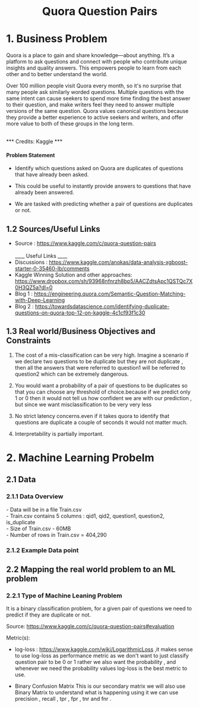 <h1 style="text-align:center;font-size:30px;" > Quora Question Pairs </h1>
<h1> 1. Business Problem </h1>

<p>Quora is a place to gain and share knowledge—about anything. It’s a platform to ask questions and connect with people who contribute unique insights and quality answers. This empowers people to learn from each other and to better understand the world.</p>
<p>
Over 100 million people visit Quora every month, so it's no surprise that many people ask similarly worded questions. Multiple questions with the same intent can cause seekers to spend more time finding the best answer to their question, and make writers feel they need to answer multiple versions of the same question. Quora values canonical questions because they provide a better experience to active seekers and writers, and offer more value to both of these groups in the long term.
</p>
<br>
         *** Credits: Kaggle ***
<br>
<p> </p>
<h4> Problem Statement </h4>

- Identify which questions asked on Quora are duplicates of questions that have already been asked. 

- This could be useful to instantly provide answers to questions that have already been answered. 

- We are tasked with predicting whether a pair of questions are duplicates or not. 

<h2> 1.2 Sources/Useful Links</h2>

- Source : https://www.kaggle.com/c/quora-question-pairs
<br><br>____ Useful Links ____
- Discussions : https://www.kaggle.com/anokas/data-analysis-xgboost-starter-0-35460-lb/comments
- Kaggle Winning Solution and other approaches: https://www.dropbox.com/sh/93968nfnrzh8bp5/AACZdtsApc1QSTQc7X0H3QZ5a?dl=0
- Blog 1 : https://engineering.quora.com/Semantic-Question-Matching-with-Deep-Learning
- Blog 2 : https://towardsdatascience.com/identifying-duplicate-questions-on-quora-top-12-on-kaggle-4c1cf93f1c30

<h2>1.3 Real world/Business Objectives and Constraints </h2>

1. The cost of a mis-classification can be very high. Imagine a scenario if we declare two questions to be duplicate but they are not duplicate , then all the answers that were referred to question1 will be referred to question2 which can be extremely dangerous. 

2. You would want a probability of a pair of questions to be duplicates so that you can choose any threshold of choice.because if we predict only 1 or 0 then it would not tell us how confident we are with our prediction , but since we want misclassification to be very very less 


3. No strict latency concerns.even if it takes quora to identify that questions are duplicate  a couple of seconds it would not matter much.

4. Interpretability is partially important.

<h1>2. Machine Learning Probelm </h1>

<h2> 2.1 Data </h2>

<h3> 2.1.1 Data Overview </h3>
<p> 
- Data will be in a file Train.csv <br>
- Train.csv contains 5 columns : qid1, qid2, question1, question2, is_duplicate <br>
- Size of Train.csv - 60MB <br>
- Number of rows in Train.csv = 404,290

</p>

<h3> 2.1.2 Example Data point </h3>

<h2> 2.2 Mapping the real world problem to an ML problem </h2>

<h3> 2.2.1 Type of Machine Leaning Problem </h3>

<p> It is a binary classification problem, for a given pair of questions we need to predict if they are duplicate or not. </p>

Source: https://www.kaggle.com/c/quora-question-pairs#evaluation

Metric(s): 

* log-loss : https://www.kaggle.com/wiki/LogarithmicLoss ,it makes sense to use log-loss as performance metric as we don't want to just classify question pair to be 0 or 1 rather we also want the probability , and whenever we need the probability values log-loss is the best metric to use.

* Binary Confusion Matrix
This is our secondary matrix we will also use Binary Matrix to understand what is happening using it we can use precision , recall , tpr , fpr , tnr and fnr .
